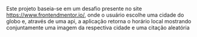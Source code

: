 Este projeto baseia-se em um desafio presente no site https://www.frontendmentor.io/, onde o usuário escolhe uma cidade do globo e, através de uma api, a aplicação retorna o horário local mostrando conjuntamente uma imagem da respectiva cidade e uma citação aleatória
